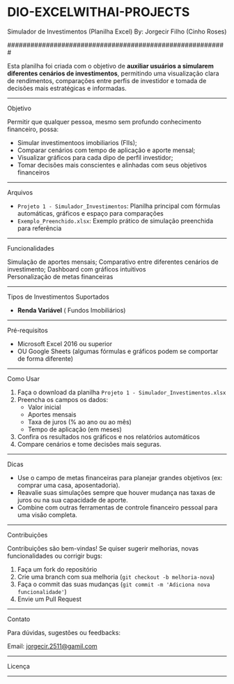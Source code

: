 # DIO-EXCELWITHAI-PROJECTS
Simulador de Investimentos (Planilha Excel)
By: Jorgecir Filho (Cinho Roses)

#########################################################

Esta planilha foi criada com o objetivo de **auxiliar usuários a simularem diferentes cenários de investimentos**, permitindo uma visualização clara de rendimentos, comparações entre perfis de investidor e tomada de decisões mais estratégicas e informadas.

---

Objetivo

Permitir que qualquer pessoa, mesmo sem profundo conhecimento financeiro, possa:

- Simular investimentoos imobiliarios (FIIs);
- Comparar cenários com tempo de aplicação e aporte mensal;
- Visualizar gráficos para cada dipo de perfil investidor;
- Tomar decisões mais conscientes e alinhadas com seus objetivos financeiros

---

Arquivos

- `Projeto 1 - Simulador_Investimentos`: Planilha principal com fórmulas automáticas, gráficos e espaço para comparações
- `Exemplo_Preenchido.xlsx`: Exemplo prático de simulação preenchida para referência

---

Funcionalidades

Simulação de aportes mensais;
Comparativo entre diferentes cenários de investimento; 
Dashboard com gráficos intuitivos  
Personalização de metas financeiras

---

Tipos de Investimentos Suportados

- **Renda Variável** ( Fundos Imobiliários)

---

Pré-requisitos

- Microsoft Excel 2016 ou superior  
- OU Google Sheets (algumas fórmulas e gráficos podem se comportar de forma diferente)

---

Como Usar

1. Faça o download da planilha `Projeto 1 - Simulador_Investimentos.xlsx`
2. Preencha os campos os dados:
   - Valor inicial
   - Aportes mensais
   - Taxa de juros (% ao ano ou ao mês)
   - Tempo de aplicação (em meses)
3. Confira os resultados nos gráficos e nos relatórios automáticos
4. Compare cenários e tome decisões mais seguras.

---

Dicas

- Use o campo de metas financeiras para planejar grandes objetivos (ex: comprar uma casa, aposentadoria).
- Reavalie suas simulações sempre que houver mudança nas taxas de juros ou na sua capacidade de aporte.
- Combine com outras ferramentas de controle financeiro pessoal para uma visão completa.

---

Contribuições

Contribuições são bem-vindas! Se quiser sugerir melhorias, novas funcionalidades ou corrigir bugs:

1. Faça um fork do repositório
2. Crie uma branch com sua melhoria (`git checkout -b melhoria-nova`)
3. Faça o commit das suas mudanças (`git commit -m 'Adiciona nova funcionalidade'`)
4. Envie um Pull Request

---

Contato

Para dúvidas, sugestões ou feedbacks:

Email: jorgecir.2511@gamil.com

---

Licença

---------
